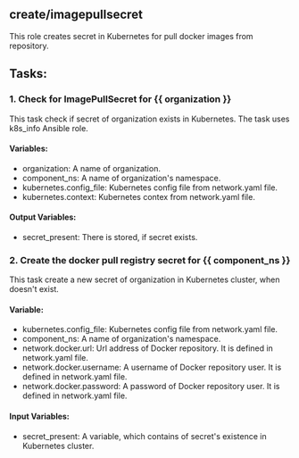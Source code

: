 
## create/imagepullsecret
This role creates secret in Kubernetes for pull docker images from repository.

## Tasks:
### 1. Check for ImagePullSecret for {{ organization }}
This task check if secret of organization exists in Kubernetes.
The task uses k8s_info Ansible role.

#### Variables:
 - organization: A name of organization.
 - component_ns: A name of organization's namespace.
 - kubernetes.config_file: Kubernetes config file from network.yaml file.
 - kubernetes.context: Kubernetes contex from network.yaml file.
 
#### Output Variables:
 - secret_present: There is stored, if secret exists.

### 2. Create the docker pull registry secret for {{ component_ns }}
This task create a new secret of organization in Kubernetes cluster, when doesn't exist.

#### Variable:
 - kubernetes.config_file: Kubernetes config file from network.yaml file.
 - component_ns: A name of organization's namespace.
 - network.docker.url: Url address of Docker repository. It is defined in network.yaml file.
 - network.docker.username: A username of Docker repository user. It is defined in network.yaml file.
 - network.docker.password: A password of Docker repository user. It is defined in network.yaml file.
 
#### Input Variables:
 - secret_present: A variable, which contains of secret's existence in Kubernetes cluster.